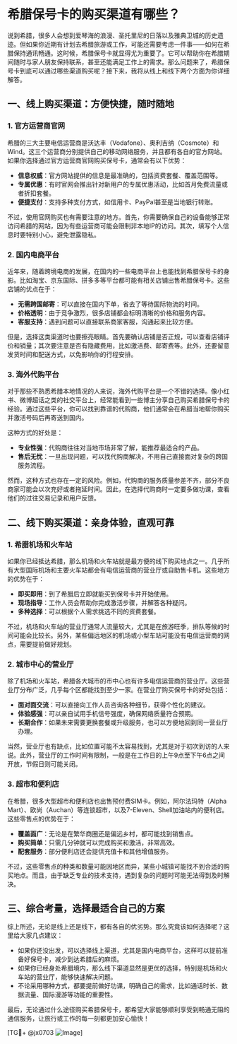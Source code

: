 # 希腊保号卡的购买渠道有哪些？

说到希腊，很多人会想到爱琴海的浪漫、圣托里尼的日落以及雅典卫城的历史遗迹。但如果你近期有计划去希腊旅游或工作，可能还需要考虑一件事——如何在希腊保持通讯畅通。这时候，希腊保号卡就显得尤为重要了。它可以帮助你在希腊期间随时与家人朋友保持联系，甚至还能满足工作上的需求。那么问题来了，希腊保号卡到底可以通过哪些渠道购买呢？接下来，我将从线上和线下两个方面为你详细解答。

## 一、线上购买渠道：方便快捷，随时随地

### 1. 官方运营商官网
希腊的三大主要电信运营商是沃达丰（Vodafone）、奥利吉纳（Cosmote）和Wind。这三个运营商分别提供自己的移动网络服务，并且都有各自的官方网站。如果你选择通过官方运营商官网购买保号卡，通常会有以下优势：

- **信息权威**：官方网站提供的信息是最准确的，包括资费套餐、覆盖范围等。
- **专属优惠**：有时官网会推出针对新用户的专属优惠活动，比如首月免费流量或者折扣套餐。
- **便捷支付**：支持多种支付方式，如信用卡、PayPal甚至是当地银行转账。

不过，使用官网购买也有需要注意的地方。首先，你需要确保自己的设备能够正常访问希腊的网站，因为有些运营商可能会限制非本地IP的访问。其次，填写个人信息时要特别小心，避免泄露隐私。

### 2. 国内电商平台
近年来，随着跨境电商的发展，在国内的一些电商平台上也能找到希腊保号卡的身影。比如淘宝、京东国际、拼多多等平台都可能有相关店铺出售希腊保号卡。这些店铺的优点在于：

- **无需跨国邮寄**：可以直接在国内下单，省去了等待国际物流的时间。
- **价格透明**：由于竞争激烈，很多店铺都会标明清晰的价格和服务内容。
- **客服支持**：遇到问题可以直接联系商家客服，沟通起来比较方便。

但是，选择这类渠道时也要擦亮眼睛。首先要确认店铺是否正规，可以查看店铺评价和销量；其次要注意是否有隐藏费用，比如激活费、邮寄费等。此外，还要留意发货时间和配送方式，以免影响你的行程安排。

### 3. 海外代购平台
对于那些不熟悉希腊本地情况的人来说，海外代购平台是一个不错的选择。像小红书、微博超话之类的社交平台上，经常能看到一些博主分享自己购买希腊保号卡的经验。通过这些平台，你可以找到靠谱的代购商，他们通常会在希腊当地帮你购买并激活号码后再寄送到国内。

这种方式的好处是：
- **专业性强**：代购商往往对当地市场非常了解，能推荐最适合的产品。
- **售后无忧**：一旦出现问题，可以找代购商解决，不用自己直接面对复杂的跨国服务流程。

然而，这种方式也存在一定的风险。例如，代购商的服务质量参差不齐，部分不良商家可能会以次充好或者拖延时间。因此，在选择代购商时一定要多做功课，查看他们的过往交易记录和用户反馈。

## 二、线下购买渠道：亲身体验，直观可靠

### 1. 希腊机场和火车站
如果你已经抵达希腊，那么机场和火车站就是最方便的线下购买地点之一。几乎所有大型国际机场和主要火车站都会有电信运营商的营业厅或自助售卡机。这些地方的优势在于：

- **即买即用**：到了希腊后立即就能买到保号卡并开始使用。
- **现场指导**：工作人员会帮助你完成激活步骤，并解答各种疑问。
- **多种选择**：可以根据个人需求挑选不同的资费套餐。

不过，机场和火车站的营业厅通常人流量较大，尤其是在旅游旺季，排队等候的时间可能会比较长。另外，某些偏远地区的机场或小型车站可能没有电信运营商的网点，需要提前做好规划。

### 2. 城市中心的营业厅
除了机场和火车站，希腊各大城市的市中心也有许多电信运营商的营业厅。这些营业厅分布广泛，几乎每个区都能找到至少一家。在营业厅购买保号卡的好处包括：

- **面对面交流**：可以直接向工作人员咨询各种细节，获得个性化的建议。
- **体验感强**：可以亲自试用手机信号强度，确保网络质量符合预期。
- **长期合作**：如果未来需要更换套餐或升级服务，也可以方便地回到同一营业厅办理。

当然，营业厅也有缺点，比如位置可能不太容易找到，尤其是对于初次到访的人来说。此外，营业厅的工作时间有限制，一般是在工作日的上午9点至下午6点之间开放，节假日则可能关闭。

### 3. 超市和便利店
在希腊，很多大型超市和便利店也出售预付费SIM卡。例如，阿尔法玛特（Alpha Mart）、欧尚（Auchan）等连锁超市，以及7-Eleven、Shell加油站内的便利店。这些零售点的优势在于：

- **覆盖面广**：无论是在繁华商圈还是偏远乡村，都可能找到销售点。
- **购买简单**：只需几分钟就可以完成购买和激活，非常高效。
- **配套服务**：部分便利店还会提供充值卡和其他增值服务。

不过，这些零售点的种类和数量可能因地区而异，某些小城镇可能找不到合适的购买地点。而且，由于缺乏专业的技术支持，遇到复杂的问题时可能无法得到及时解决。

## 三、综合考量，选择最适合自己的方案

综上所述，无论是线上还是线下，都有各自的优劣势。那么究竟该如何选择呢？这里给大家几点建议：

- 如果你还没出发，可以选择线上渠道，尤其是国内电商平台，这样可以提前准备好保号卡，减少到达希腊后的麻烦。
- 如果你已经身处希腊境内，那么线下渠道显然是更优的选择，特别是机场和火车站的营业厅，能够快速解决问题。
- 不论采用哪种方式，都要提前做好功课，明确自己的需求，比如通话时长、数据流量、国际漫游等功能的重要性。

最后，无论通过什么途径购买希腊保号卡，都希望大家能够顺利享受到畅通无阻的通信服务，让旅行或工作的每一刻都更加安心愉快！

[TG💪+ @jx0703 ![Image](https://github.com/user-attachments/assets/dbca1d08-cadb-493c-b0ec-ad6f7a83f270)]
